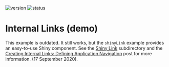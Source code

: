 <!-- badges: start -->
![version](https://img.shields.io/badge/dynamic/json?color=2d7ddd&label=version&query=version&url=https%3A%2F%2Fraw.githubusercontent.com%2Fdavidruvolo51%2FshinyAppTutorials%2Fmain%2Finternal-links-demo%2Fpackage.json)
![status](https://img.shields.io/badge/dynamic/json?color=critical&label=status&query=status&url=https%3A%2F%2Fraw.githubusercontent.com%2Fdavidruvolo51%2FshinyAppTutorials%2Fmain%2Finternal-links-demo%2Fpackage.json)
<!-- badges: end -->

# Internal Links (demo)

This example is outdated. It still works, but the `shinyLink` example provides an easy-to-use Shiny component. See the [Shiny Link](https://github.com/davidruvolo51/shinyAppTutorials/tree/prod/shiny-links) subdirectory and the [Creating Internal Links: Defining Application Navigation](https://davidruvolo51.github.io/shinytutorials/tutorials/shiny-link/) post for more information. (17 September 2020).
